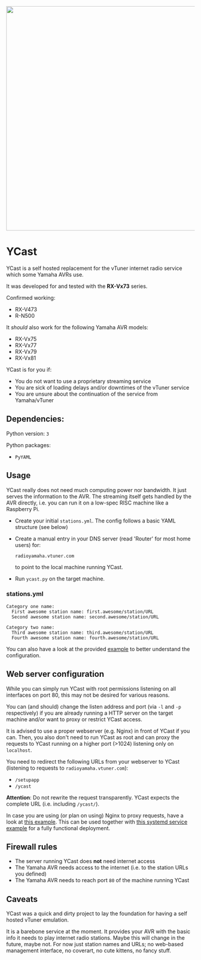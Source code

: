 <img src="https://image.ibb.co/iBY6hq/yamaha.png" width="600">

# YCast

YCast is a self hosted replacement for the vTuner internet radio service which some Yamaha AVRs use.

It was developed for and tested with the __RX-Vx73__ series.

Confirmed working:
 * RX-V473
 * R-N500

It _should_ also work for the following Yamaha AVR models:
 * RX-Vx75
 * RX-Vx77
 * RX-Vx79
 * RX-Vx81

YCast is for you if:
 * You do not want to use a proprietary streaming service
 * You are sick of loading delays and/or downtimes of the vTuner service
 * You are unsure about the continuation of the service from Yamaha/vTuner

## Dependencies:
Python version: `3`

Python packages:
 * `PyYAML`
 
## Usage

YCast really does not need much computing power nor bandwidth. It just serves the information to the AVR. The streaming
itself gets handled by the AVR directly, i.e. you can run it on a low-spec RISC machine like a Raspberry Pi.

* Create your initial `stations.yml`. The config follows a basic YAML structure (see below)
* Create a manual entry in your DNS server (read 'Router' for most home users) for:

  `radioyamaha.vtuner.com`

  to point to the local machine running YCast.

* Run `ycast.py` on the target machine.

### stations.yml
```
Category one name:
  First awesome station name: first.awesome/station/URL
  Second awesome station name: second.awesome/station/URL

Category two name:
  Third awesome station name: third.awesome/station/URL
  Fourth awesome station name: fourth.awesome/station/URL
```   

You can also have a look at the provided [example](examples/stations.yml.example) to better understand the configuration.


## Web server configuration

While you can simply run YCast with root permissions listening on all interfaces on port 80, this may not be desired for various reasons.

You can (and should) change the listen address and port (via `-l` and `-p` respectively) if you are already running a HTTP server on the target machine
and/or want to proxy or restrict YCast access.

It is advised to use a proper webserver (e.g. Nginx) in front of YCast if you can.
Then, you also don't need to run YCast as root and can proxy the requests to YCast running on a higher port (>1024) listening only on `localhost`.

You need to redirect the following URLs from your webserver to YCast (listening to requests to `radioyamaha.vtuner.com`):
 * `/setupapp`
 * `/ycast`

__Attention__: Do not rewrite the request transparently. YCast expects the complete URL (i.e. including `/ycast/`).

In case you are using (or plan on using) Nginx to proxy requests, have a look at [this example](examples/nginx-ycast.conf.example).
This can be used together with [this systemd service example](examples/ycast.service.example) for a fully functional deployment.

## Firewall rules

 * The server running YCast does __not__ need internet access
 * The Yamaha AVR needs access to the internet (i.e. to the station URLs you defined)
 * The Yamaha AVR needs to reach port `80` of the machine running YCast

## Caveats

YCast was a quick and dirty project to lay the foundation for having a self hosted vTuner emulation.

It is a barebone service at the moment. It provides your AVR with the basic info it needs to play internet radio stations. 
Maybe this will change in the future, maybe not.
For now just station names and URLs; no web-based management interface, no coverart, no cute kittens, no fancy stuff.
